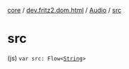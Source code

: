 [core](../../index.md) / [dev.fritz2.dom.html](../index.md) / [Audio](index.md) / [src](./src.md)

# src

(js) `var src: Flow<`[`String`](https://kotlinlang.org/api/latest/jvm/stdlib/kotlin/-string/index.html)`>`
